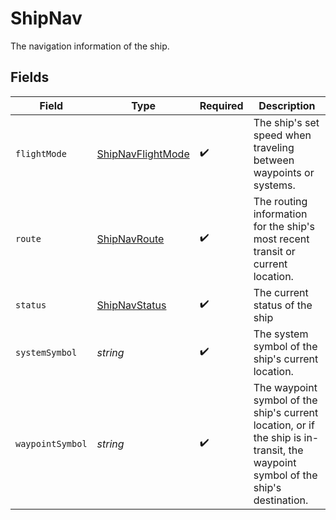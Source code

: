# ShipNav

The navigation information of the ship.


## Fields

| Field                                                                                                                            | Type                                                                                                                             | Required                                                                                                                         | Description                                                                                                                      |
| -------------------------------------------------------------------------------------------------------------------------------- | -------------------------------------------------------------------------------------------------------------------------------- | -------------------------------------------------------------------------------------------------------------------------------- | -------------------------------------------------------------------------------------------------------------------------------- |
| `flightMode`                                                                                                                     | [ShipNavFlightMode](../../models/shared/ShipNavFlightMode.md)                                                                    | :heavy_check_mark:                                                                                                               | The ship's set speed when traveling between waypoints or systems.                                                                |
| `route`                                                                                                                          | [ShipNavRoute](../../models/shared/ShipNavRoute.md)                                                                              | :heavy_check_mark:                                                                                                               | The routing information for the ship's most recent transit or current location.                                                  |
| `status`                                                                                                                         | [ShipNavStatus](../../models/shared/ShipNavStatus.md)                                                                            | :heavy_check_mark:                                                                                                               | The current status of the ship                                                                                                   |
| `systemSymbol`                                                                                                                   | *string*                                                                                                                         | :heavy_check_mark:                                                                                                               | The system symbol of the ship's current location.                                                                                |
| `waypointSymbol`                                                                                                                 | *string*                                                                                                                         | :heavy_check_mark:                                                                                                               | The waypoint symbol of the ship's current location, or if the ship is in-transit, the waypoint symbol of the ship's destination. |
